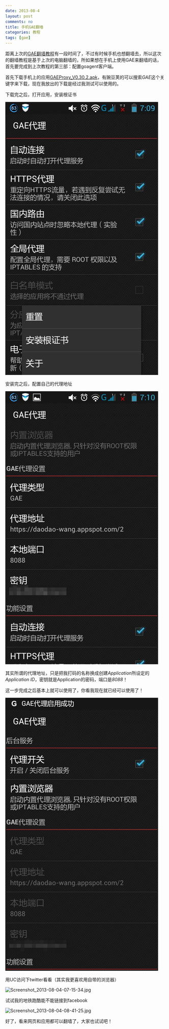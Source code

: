 ```yaml
---
date: 2013-08-4
layout: post
comments: no
title: 手机GAE翻墙
categories: 教程
tags: [gae]
---
```


距离上次的[GAE翻墙教程](/gae-over-the-GFW/)有一段时间了，不过有时候手机也想翻墙去，所以这次的翻墙教程是基于上次的电脑翻墙的，所如果想在手机上使用GAE来翻墙的话，首先要完成到上次教程的第三部：配置goagent客户端。

首先下载手机上的应用[GAEProxy_V0.30.2.apk](http://pan.baidu.com/share/link?shareid=1304928635&uk=1158070176)，有豌豆荚的可以搜索*GAE*这个关键字来下载，现在我放出的下载是经过我测试可以使用的。

下载完之后，打开应用，安装根证书

![Screenshot_2013-08-04-07-09-50](/uploads/2013/08/Screenshot_2013-08-04-07-09-50.jpg)

安装完之后，配置自己的代理地址

![Screenshot_2013-08-04-07-10-02](/uploads/2013/08/Screenshot_2013-08-04-07-10-02.jpg)

其实所谓的代理地址，只是把我打码的名称换成创建*Application*所设定的*Application ID*，密钥就是Application的密码，端口是*8088*！

这一步完成之后基本上就可以使用了，你看我现在就已经可以使用了！

![Screenshot_2013-08-04-07-10-51](/uploads/2013/08/Screenshot_2013-08-04-07-10-51.jpg)

用UC访问下twitter看看（其实我更喜欢用自带的浏览器）

![Screenshot_2013-08-04-07-15-34.jpg](/uploads/2013/08/Screenshot_2013-08-04-07-15-34.jpg.jpg)

试试我的地铁跑酷能不能链接到facebook

![Screenshot_2013-08-04-08-41-25.jpg](/uploads/2013/08/Screenshot_2013-08-04-08-41-25.jpg.jpg)

好了，看来网页和应用都可以翻墙了，大家也试试吧！